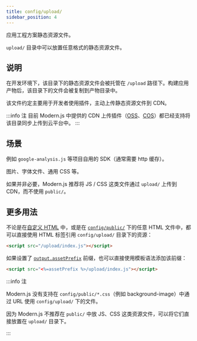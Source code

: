 ```yaml
---
title: config/upload/
sidebar_position: 4
---
```


应用工程方案静态资源文件。

`upload/` 目录中可以放置任意格式的静态资源文件。

## 说明

在开发环境下，该目录下的静态资源文件会被托管在 `/upload` 路径下。构建应用产物后，该目录下的文件会被复制到产物目录中。

该文件约定主要用于开发者使用插件，主动上传静态资源文件到 CDN。

:::info 注
目前 Modern.js 中提供的 CDN 上传插件（[OSS](/docs/guides/features/server-side/deploy/upload-cdn/oss)、[COS](/docs/guides/features/server-side/deploy/upload-cdn/cos)）都已经支持将该目录同步上传到云平台中。
:::

## 场景

例如 `google-analysis.js` 等项目自用的 SDK（通常需要 http 缓存）。

图片、字体文件、通用 CSS 等。

如果并非必要，Modern.js 推荐将 JS / CSS 这类文件通过 `upload/` 上传到 CDN，而不使用 `public/`。

## 更多用法

不论是在[自定义 HTML](/docs/guides/usages/html) 中，或是在 [`config/public/`](/docs/apis/hooks/mwa/config/public) 下的任意 HTML 文件中，都可以直接使用 HTML 标签引用 `config/upload/` 目录下的资源：

```html
<script src="/upload/index.js"></script>
```

如果设置了 [`output.assetPrefix`](/docs/apis/config/output/asset-prefix) 前缀，也可以直接使用模板语法添加该前缀：

```html
<script src="<%=assetPrefix %>/upload/index.js"></script>
```

:::info 注

Modern.js 没有支持在 `config/public/*.css`（例如 background-image）中通过 URL 使用 `config/upload/` 下的文件。

因为 Modern.js 不推荐在 `public/` 中放 JS、CSS 这类资源文件，可以将它们直接放置在 `upload/` 目录下。

:::
